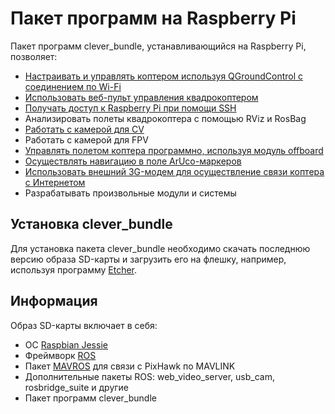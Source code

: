 Пакет программ на Raspberry Pi
===

Пакет программ clever_bundle, устанавливающийся на Raspberry Pi, позволяет:

* [Настраивать и управлять коптером используя QGroundControl с соединением по Wi-Fi](gcs_bridge.md)
* [Использовать веб-пульт управления квадрокоптером](web_rc.md)
* [Получать доступ к Raspberry Pi при помощи SSH](ssh.md)
* Анализировать полеты квадрокоптера с помощью RViz и RosBag
* [Работать с камерой для CV](camera.md)
* Работать с камерой для FPV
* [Управлять полетом коптера программно, используя модуль offboard](offboard.md)
* [Осуществлять навигацию в поле ArUco-маркеров](aruco.md)
* [Использовать внешний 3G-модем для осуществление связи коптера с Интернетом](3g.md)
* Разрабатывать произвольные модули и системы

Установка clever_bundle
---

Для установка пакета clever_bundle необходимо скачать последнюю версию образа SD-карты и загрузить его на флешку, например, используя программу [Etcher](https://etcher.io).

Информация
---

Образ SD-карты включает в себя:

* ОС [Raspbian Jessie](https://www.raspberrypi.org/downloads/raspbian/)
* Фреймворк [ROS](ros.md)
* Пакет [MAVROS](mavros.md) для связи с PixHawk по MAVLINK
* Дополнительные пакеты ROS: web_video_server, usb_cam, rosbridge_suite и другие
* Пакет программ clever_bundle
